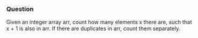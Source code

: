 
### Question
Given an integer array arr, count how many elements x there are, such that x + 1 is also in arr. If there are duplicates in arr, count them separately.
